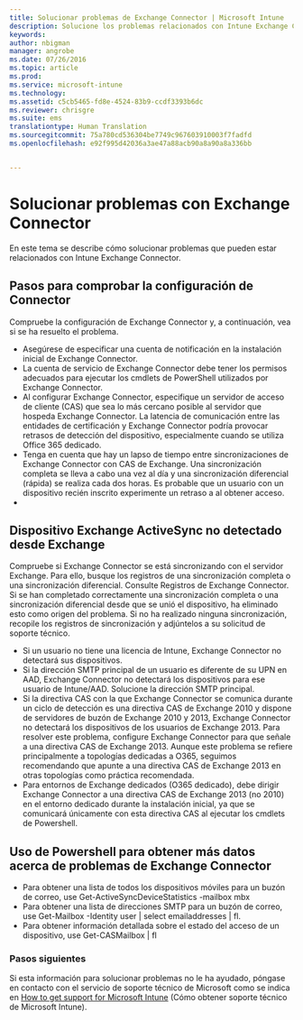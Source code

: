 ```yaml
---
title: Solucionar problemas de Exchange Connector | Microsoft Intune
description: Solucione los problemas relacionados con Intune Exchange Connector.
keywords: 
author: nbigman
manager: angrobe
ms.date: 07/26/2016
ms.topic: article
ms.prod: 
ms.service: microsoft-intune
ms.technology: 
ms.assetid: c5cb5465-fd8e-4524-83b9-ccdf3393b6dc
ms.reviewer: chrisgre
ms.suite: ems
translationtype: Human Translation
ms.sourcegitcommit: 75a780cd536304be7749c967603910003f7fadfd
ms.openlocfilehash: e92f995d42036a3ae47a88acb90a8a90a8a336bb


---
```


# Solucionar problemas con Exchange Connector
En este tema se describe cómo solucionar problemas que pueden estar relacionados con Intune Exchange Connector.

## Pasos para comprobar la configuración de Connector 

Compruebe la configuración de Exchange Connector y, a continuación, vea si se ha resuelto el problema.

- Asegúrese de especificar una cuenta de notificación en la instalación inicial de Exchange Connector.
- La cuenta de servicio de Exchange Connector debe tener los permisos adecuados para ejecutar los cmdlets de PowerShell utilizados por Exchange Connector.
- Al configurar Exchange Connector, especifique un servidor de acceso de cliente (CAS) que sea lo más cercano posible al servidor que hospeda Exchange Connector. La latencia de comunicación entre las entidades de certificación y Exchange Connector podría provocar retrasos de detección del dispositivo, especialmente cuando se utiliza Office 365 dedicado.
- Tenga en cuenta que hay un lapso de tiempo entre sincronizaciones de Exchange Connector con CAS de Exchange. Una sincronización completa se lleva a cabo una vez al día y una sincronización diferencial (rápida) se realiza cada dos horas. Es probable que un usuario con un dispositivo recién inscrito experimente un retraso a al obtener acceso.
- 
## Dispositivo Exchange ActiveSync no detectado desde Exchange
Compruebe si Exchange Connector se está sincronizando con el servidor Exchange. Para ello, busque los registros de una sincronización completa o una sincronización diferencial. Consulte Registros de Exchange Connector. Si se han completado correctamente una sincronización completa o una sincronización diferencial desde que se unió el dispositivo, ha eliminado esto como origen del problema. Si no ha realizado ninguna sincronización, recopile los registros de sincronización y adjúntelos a su solicitud de soporte técnico.

- Si un usuario no tiene una licencia de Intune, Exchange Connector no detectará sus dispositivos.
- Si la dirección SMTP principal de un usuario es diferente de su UPN en AAD, Exchange Connector no detectará los dispositivos para ese usuario de Intune/AAD. Solucione la dirección SMTP principal.
- Si la directiva CAS con la que Exchange Connector se comunica durante un ciclo de detección es una directiva CAS de Exchange 2010 y dispone de servidores de buzón de Exchange 2010 y 2013, Exchange Connector no detectará los dispositivos de los usuarios de Exchange 2013. Para resolver este problema, configure Exchange Connector para que señale a una directiva CAS de Exchange 2013.  Aunque este problema se refiere principalmente a topologías dedicadas a O365, seguimos recomendando que apunte a una directiva CAS de Exchange 2013 en otras topologías como práctica recomendada.
- Para entornos de Exchange dedicados (O365 dedicado), debe dirigir Exchange Connector a una directiva CAS de Exchange 2013 (no 2010) en el entorno dedicado durante la instalación inicial, ya que se comunicará únicamente con esta directiva CAS al ejecutar los cmdlets de Powershell.


## Uso de Powershell para obtener más datos acerca de problemas de Exchange Connector
- Para obtener una lista de todos los dispositivos móviles para un buzón de correo, use Get-ActiveSyncDeviceStatistics -mailbox mbx
- Para obtener una lista de direcciones SMTP para un buzón de correo, use Get-Mailbox -Identity user | select emailaddresses | fl.
- Para obtener información detallada sobre el estado del acceso de un dispositivo, use Get-CASMailbox <upn> | fl

### Pasos siguientes
Si esta información para solucionar problemas no le ha ayudado, póngase en contacto con el servicio de soporte técnico de Microsoft como se indica en [How to get support for Microsoft Intune](how-to-get-support-for-microsoft-intune.md) (Cómo obtener soporte técnico de Microsoft Intune).



<!--HONumber=Jul16_HO4-->


